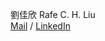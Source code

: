 劉佳欣 Rafe C. H. Liu <br>
[Mail](snexuz@gmail.com) / [LinkedIn](https://www.linkedin.com/in/rafechliu)
